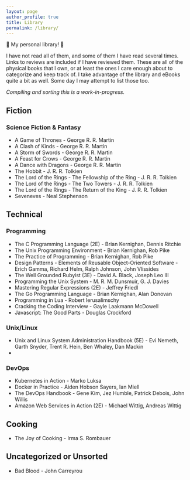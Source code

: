 ```yaml
---
layout: page
author_profile: true
title: Library
permalink: /library/
---
```


:book: My personal library! :book:

I have not read all of them, and some of them I have read several times. Links
to reviews are included if I have reviewed them. These are all of the physical
books that I own, or at least the ones I care enough about to categorize and
keep track of. I take advantage of the library and eBooks quite a bit as well.
Some day I may attempt to list those too.


*Compiling and sorting this is a work-in-progress.*

## Fiction

### Science Fiction & Fantasy
- A Game of Thrones - George R. R. Martin
- A Clash of Kinds - George R. R. Martin
- A Storm of Swords - George R. R. Martin
- A Feast for Crows - George R. R. Martin
- A Dance with Dragons - George R. R. Martin
- The Hobbit - J. R. R. Tolkien
- The Lord of the Rings - The Fellowship of the Ring - J. R. R. Tolkien
- The Lord of the Rings - The Two Towers - J. R. R. Tolkien
- The Lord of the Rings - The Return of the King - J. R. R. Tolkien
- Seveneves - Neal Stephenson

## Technical

### Programming

- The C Programming Language (2E) - Brian Kernighan, Dennis Ritchie
- The Unix Programming Environment - Brian Kernighan, Rob Pike
- The Practice of Programming - Brian Kernighan, Rob Pike
- Design Patterns - Elements of Reusable Object-Oriented Software - Erich
  Gamma, Richard Helm, Ralph Johnson, John Vlissides
- The Well Grounded Rubyist (3E) - David A. Black, Joseph Leo III
- Programming the Unix System - M. R. M. Dunsmuir, G. J. Davies
- Mastering Regular Expressions (2E) - Jeffrey Friedl
- The Go Programming Language - Brian Kernighan, Alan Donovan
- Programming in Lua - Robert lerusalimschy
- Cracking the Coding Interview - Gayle Laakmann McDowell
- Javascript: The Good Parts - Douglas Crockford

### Unix/Linux

- Unix and Linux System Administration Handbook (5E) - Evi Nemeth, Garth
  Snyder, Trent R. Hein, Ben Whaley, Dan Mackin
-

### DevOps

- Kubernetes in Action - Marko Luksa
- Docker in Practice - Aiden Hobson Sayers, Ian Miell
- The DevOps Handbook - Gene Kim, Jez Humble, Patrick Debois, John Willis
- Amazon Web Services in Action (2E) - Michael Wittig, Andreas Wittig

## Cooking

- The Joy of Cooking - Irma S. Rombauer

## Uncategorized or Unsorted

- Bad Blood - John Carreyrou
